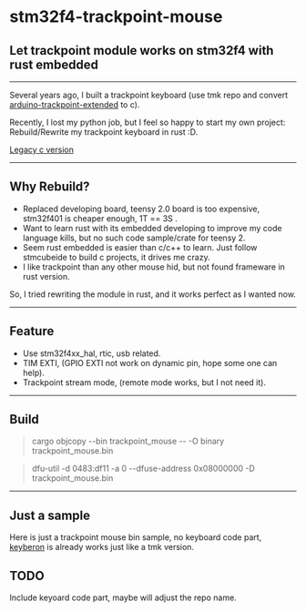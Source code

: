 # stm32f4-trackpoint-mouse

## Let trackpoint module works on stm32f4 with rust embedded

---

Several years ago, I built a trackpoint keyboard (use tmk repo and convert [arduino-trackpoint-extended](https://github.com/rampadc/arduino-trackpoint-extended) to c).

Recently, I lost my python job, but I feel so happy to start my own project: Rebuild/Rewrite my trackpoint keyboard in rust :D.

[Legacy c version](https://github.com/gzeronet/teensy-trackpoint-tmk-keyboard)

---

## Why Rebuild?

* Replaced developing board, teensy 2.0 board is too expensive, stm32f401 is cheaper enough, 1T == 3S .
* Want to learn rust with its embedded developing to improve my code language kills, but no such code sample/crate for teensy 2.
* Seem rust embedded is easier than c/c++ to learn. Just follow stmcubeide to build c projects, it drives me crazy.
* I like trackpoint than any other mouse hid, but not found frameware in rust version.

So, I tried rewriting the module in rust, and it works perfect as I wanted now.

---

## Feature

* Use stm32f4xx_hal, rtic, usb related.
* TIM EXTI, (GPIO EXTI not work on dynamic pin, hope some one can help).
* Trackpoint stream mode, (remote mode works, but I not need it).

---

## Build

> cargo objcopy --bin trackpoint_mouse -- -O binary trackpoint_mouse.bin

> dfu-util -d 0483:df11 -a 0 --dfuse-address 0x08000000 -D trackpoint_mouse.bin

---

## Just a sample

Here is just a trackpoint mouse bin sample, no keyboard code part, [keyberon](https://github.com/TeXitoi/keyberon) is already works just like a tmk version.

## TODO

Include keyoard code part, maybe will adjust the repo name.